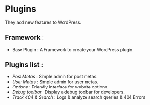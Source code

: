 Plugins
=================

They add new features to WordPress.

Framework :
---

* Base Plugin : A Framework to create your WordPress plugin.

Plugins list :
---

* *Post Metas* : Simple admin for post metas.
* *User Metas* : Simple admin for user metas.
* *Options* : Friendly interface for website options.
* *Debug toolbar* : Display a debug toolbar for developers.
* *Track 404 & Search* : Logs & analyze search queries & 404 Errors